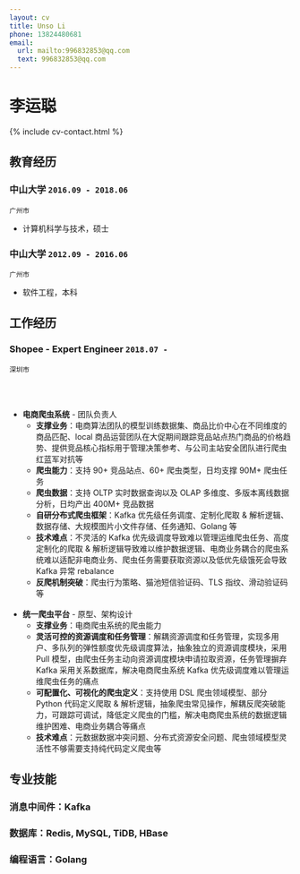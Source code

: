 ```yaml
---
layout: cv
title: Unso Li
phone: 13824480681
email:
  url: mailto:996832853@qq.com
  text: 996832853@qq.com
---
```


# 李运聪

<!--
include contact information from the front matter
Supported arguments:
    - homepage: url, text
    - phone
    - email
-->

{% include cv-contact.html %}

## 教育经历

### **中山大学** `2016.09 - 2018.06`

```
广州市
```

- 计算机科学与技术，硕士

### **中山大学** `2012.09 - 2016.06`

```
广州市
```

- 软件工程，本科 

## 工作经历
### **Shopee** - Expert Engineer `2018.07 -`

```
深圳市
```
<br><br>
- **电商爬虫系统** - 团队负责人
  - **支撑业务**：电商算法团队的模型训练数据集、商品比价中心在不同维度的商品匹配、local 商品运营团队在大促期间跟踪竞品站点热门商品的价格趋势、提供竞品核心指标用于管理决策参考、与公司主站安全团队进行爬虫红蓝军对抗等
  - **爬虫能力**：支持 90+ 竞品站点、60+ 爬虫类型，日均支撑 90M+ 爬虫任务
  - **爬虫数据**：支持 OLTP 实时数据查询以及 OLAP 多维度、多版本离线数据分析，日均产出 400M+ 竞品数据
  - **自研分布式爬虫框架**：Kafka 优先级任务调度、定制化爬取 & 解析逻辑、数据存储、大规模图片小文件存储、任务通知、Golang 等
  - **技术难点**：不灵活的 Kafka 优先级调度导致难以管理运维爬虫任务、高度定制化的爬取 & 解析逻辑导致难以维护数据逻辑、电商业务耦合的爬虫系统难以适配非电商业务、爬虫任务需要获取资源以及低优先级饿死会导致 Kafka 异常 rebalance
  - **反爬机制突破**：爬虫行为策略、猫池短信验证码、TLS 指纹、滑动验证码等<br><br>
- **统一爬虫平台** - 原型、架构设计
  - **支撑业务**：电商爬虫系统的爬虫能力
  - **灵活可控的资源调度和任务管理**：解耦资源调度和任务管理，实现多用户、多队列的弹性额度优先级调度算法，抽象独立的资源调度模块，采用 Pull 模型，由爬虫任务主动向资源调度模块申请拉取资源，任务管理摒弃 Kafka 采用关系数据库，解决电商爬虫系统 Kafka 优先级调度难以管理运维爬虫任务的痛点
  - **可配置化、可视化的爬虫定义**：支持使用 DSL 爬虫领域模型、部分 Python 代码定义爬取 & 解析逻辑，抽象爬虫常见操作，解耦反爬突破能力，可跟踪可调试，降低定义爬虫的门槛，解决电商爬虫系统的数据逻辑维护困难、电商业务耦合等痛点
  - **技术难点**：元数据数据冲突问题、分布式资源安全问题、爬虫领域模型灵活性不够需要支持纯代码定义爬虫等

## 专业技能

### **消息中间件**：Kafka
### **数据库**：Redis, MySQL, TiDB, HBase
### **编程语言**：Golang

<!-- ### Footer

Last updated: May 2013 -->
